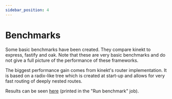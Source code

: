 ```yaml
---
sidebar_position: 4
---
```


# Benchmarks

Some basic benchmarks have been created. They compare kinekt to express, fastify and oak. Note that these are very basic benchmarks and do not give a full picture of the performance of these frameworks.

The biggest performance gain comes from kinekt's router implementation. It is based on a radix-like tree which is created at start-up and allows for very fast routing of deeply nested routes.

Results can be seen [here](https://github.com/simplicity/kinekt-benchmarks) (printed in the "Run benchmark" job).
